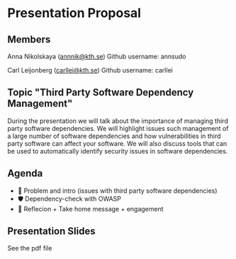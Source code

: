 # Presentation Proposal

## Members
Anna Nikolskaya (annnik@kth.se)
Github username: annsudo

Carl Leijonberg (carllei@kth.se)
Github username: carllei

## Topic "Third Party Software Dependency Management" 
During the presentation we will talk about the importance of managing third party software dependencies. We will highlight issues such management of a large number of software dependencies and  how vulnerabilities in third party software can affect your software. We will also discuss tools that can be used to automatically identify security issues in software dependencies.

## Agenda

 - 📖  Problem and intro (issues with third party software dependencies) 
 - 🛡  Dependency-check with OWASP
 - 📝  Reflecion + Take home message + engagement


## Presentation Slides
See the pdf file

